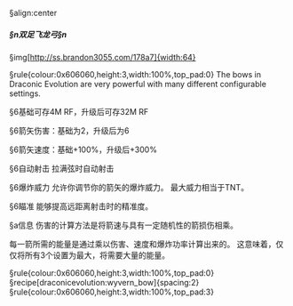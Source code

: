 §align:center
##### §n双足飞龙弓§n

§img[http://ss.brandon3055.com/178a7]{width:64}

§rule{colour:0x606060,height:3,width:100%,top_pad:0}
The bows in Draconic Evolution are very powerful with many different configurable settings.

§6基础可存4M RF，升级后可存32M RF

§6箭矢伤害：基础为2，升级后为6

§6箭矢速度：基础+100%，升级后+300%

§6自动射击
拉满弦时自动射击

§6爆炸威力
允许你调节你的箭矢的爆炸威力。
最大威力相当于TNT。

§6瞄准
能够提高远距离射击时的精准度。

§a信息
伤害的计算方法是将箭速与具有一定随机性的箭损伤相乘。

每一箭所需的能量是通过乘以伤害、速度和爆炸功率计算出来的。
这意味着，仅仅将所有3个设置为最大，将需要大量的能量。

§rule{colour:0x606060,height:3,width:100%,top_pad:0}
§recipe[draconicevolution:wyvern_bow]{spacing:2}
§rule{colour:0x606060,height:3,width:100%,top_pad:3}